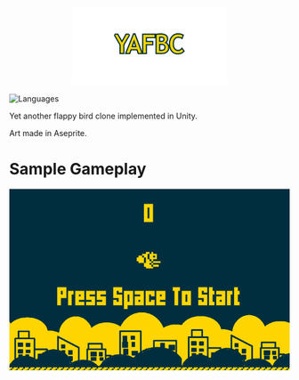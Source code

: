<p align="center">
  <img src="https://github.com/Nizar1999/Yet-Another-Flappy-Bird-Clone/blob/main/screenshots/Banner.png" width = 55%; height=55% />
</p>


![Languages](https://img.shields.io/badge/-C#-%23FFD500?style=for-the-badge&logo=c#&logoColor=%23002F40)
 
 Yet another flappy bird clone implemented in Unity.
 
 Art made in Aseprite.
 
 # Sample Gameplay
 ![screen-gif](./screenshots/Gameplay.gif)
